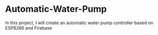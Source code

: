 # Automatic-Water-Pump
In this project, I will create an automatic water pump controller based on ESP8266 and Firebase
